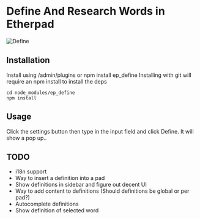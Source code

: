 # Define And Research Words in Etherpad

![Define](http://i.imgur.com/I75UDqV.png)

## Installation
Install using /admin/plugins or npm install ep_define
Installing with git will require an npm install to install the deps
```
cd node_modules/ep_define
npm install
```

## Usage
Click the settings button then type in the input field and click Define.  It will show a pop up..

## TODO
* i18n support
* Way to insert a definition into a pad
* Show definitions in sidebar and figure out decent UI
* Way to add content to definitions (Should definitions be global or per pad?)
* Autocomplete definitions
* Show definition of selected word
